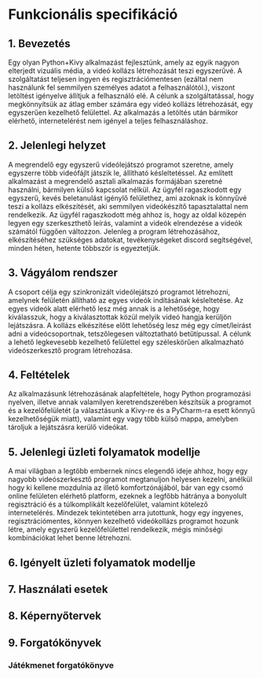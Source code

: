 # Funkcionális specifikáció

## 1. Bevezetés
Egy olyan Python+Kivy alkalmazást fejlesztünk, amely az egyik nagyon elterjedt vizuális média, a videó kollázs létrehozását teszi egyszerűvé.
A szolgáltatást teljesen ingyen és regisztrációmentesen (ezáltal nem használunk fel semmilyen személyes adatot a felhasználótól.), viszont letöltést igényelve állítjuk a felhasználó elé.
A célunk a szolgáltatással, hogy megkönnyítsük az átlag ember számára egy videó kollázs létrehozását, egy egyszerűen kezelhető felülettel.
Az alkalmazás a letöltés után bármikor elérhető, internetelérést nem igényel a teljes felhasználáshoz.

## 2. Jelenlegi helyzet
A megrendelő egy egyszerű videólejátszó programot szeretne, amely egyszerre több videófájlt játszik le, állítható késleltetéssel. Az említett alkalmazást a megrendelő asztali alkalmazás formájában szeretné használni, bármilyen külső kapcsolat nélkül. Az ügyfél ragaszkodott egy egyszerű, kevés beletanulást igénylő felülethez, ami azoknak is könnyűvé teszi a kollázs elkészítését, aki semmilyen videókészítő tapasztalattal nem rendelkezik. Az ügyfél ragaszkodott még ahhoz is, hogy az oldal közepén legyen egy szerkeszthető leírás, valamint a videók elrendezése a videók számától függően változzon. Jelenleg a program létrehozásához, elkészítéséhez szükséges adatokat, tevékenységeket discord segítségével, minden héten, hetente többször is egyeztetjük.

## 3. Vágyálom rendszer
A csoport célja egy szinkronizált videólejátszó programot létrehozni, amelynek felületén állítható az egyes videók indításának késleltetése. Az egyes videók alatt elérhető lesz még annak is a lehetősége, hogy kiválasszuk, hogy a kiválasztottak közül melyik videó hangja kerüljön lejátszásra. A kollázs elkészítése előtt lehetőség lesz még egy címet/leírást adni a videócsoportnak, tetszőlegesen változtatható betűtípussal. A célunk a lehető legkevesebb kezelhető felülettel egy széleskörűen alkalmazható videószerkesztő program létrehozása.

## 4. Feltételek
Az alkalmazásunk létrehozásának alapfeltétele, hogy Python programozási nyelven, illetve annak valamilyen keretrendszerében készítsük a programot és a kezelőfelületét (a választásunk a Kivy-re és a PyCharm-ra esett könnyű kezelhetőségük miatt), valamint egy vagy több külső mappa, amelyben tároljuk a lejátszásra kerülő videókat.

## 5. Jelenlegi üzleti folyamatok modellje
A mai világban a legtöbb embernek nincs elegendő ideje ahhoz, hogy egy nagyobb videószerkesztő programot megtanuljon helyesen kezelni, anélkül hogy ki kellene mozdulnia az illető komfortzónájából, bár van egy csomó online felületen elérhető platform, ezeknek a legfőbb hátránya a bonyolult regisztráció és a túlkomplikált kezelőfelület, valamint kötelező internetelérés. Mindezek tekintetében arra jutottunk, hogy egy ingyenes, regisztrációmentes, könnyen kezelhető videókollázs programot hozunk létre, amely egyszerű kezelőfelülettel rendelkezik, mégis minőségi kombinációkat lehet benne létrehozni. 

## 6. Igényelt üzleti folyamatok modellje

## 7. Használati esetek

## 8. Képernyőtervek

## 9. Forgatókönyvek

### Játékmenet forgatókönyve
